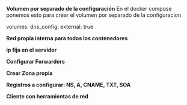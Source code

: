 
**Volumen por separado de la configuración**
En el docker compose ponemos esto para crear el volumen por separado de la configuracion

volumes:
  dns_config:
    external: true


**Red propia interna para todos los contenedores**

**ip fija en el servidor**

**Configurar Forwarders**

**Crear Zona propia**
    
**Registros a configurar: NS, A, CNAME, TXT, SOA**
    
**Cliente con herramientas de red**

